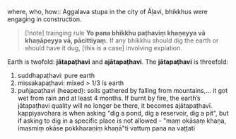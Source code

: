 where, who, how:: Aggalava stupa in the city of Āḷavi, bhikkhus were engaging in construction.
<!--SR:!2024-01-05,1,230-->

>[!note] trainging rule
>**Yo pana bhikkhu paṭhaviṃ khaṇeyya vā khaṇāpeyya vā, pācittiyaṃ.**
>If any bhikkhu should dig the earth or should have it dug, [this is a case] involving expiation.

Earth is twofold: **jātapaṭhavi** and **ajātapaṭhavi**.
The **jātapaṭhavi** is threefold:
1. suddhapaṭhavi: pure earth
2. missakapaṭhavi: mixed  > 1/3 is earth
3. puñjapaṭhavi (heaped): soils gathered by falling from mountains,... it got wet from rain and at least 4 months.
If burnt by fire, the earth’s jātapaṭhavi quality will no longer be there, it becomes ajātapaṭhavī.
kappiyavohara is when asking "dig a pond, dig a reservoir, dig a pit", but if asking to dig in a specific place is not allowed - "maṃ okāsaṃ khaṇa, imasmiṃ okāse pokkharaṇiṃ khaṇā"ti vattuṃ pana na vaṭṭati
